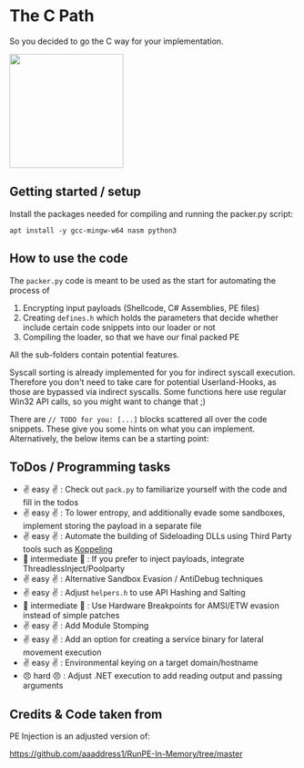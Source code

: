 # The C Path

So you decided to go the C way for your implementation.

<img src="https://github.com/rtecCyberSec/Packer-Development/assets/51821028/4ac96d92-418a-465d-9f76-de3b2e74b981" width="200">

## Getting started / setup

Install the packages needed for compiling and running the packer.py script:

`apt install -y gcc-mingw-w64 nasm python3`

## How to use the code

The `packer.py` code is meant to be used as the start for automating the process of
1. Encrypting input payloads (Shellcode, C# Assemblies, PE files)
2. Creating `defines.h` which holds the parameters that decide whether include certain code snippets into our loader or not 
4. Compiling the loader, so that we have our final packed PE

All the sub-folders contain potential features.

Syscall sorting is already implemented for you for indirect syscall execution. Therefore you don't need to take care for potential Userland-Hooks, as those are bypassed via indirect syscalls. Some functions here use regular Win32 API calls, so you might want to change that ;)

There are `// TODO for you: [...]` blocks scattered all over the code snippets. These give you some hints on what you can implement. Alternatively, the below items can be a starting point:

## ToDos / Programming tasks

- :v: easy :v: : Check out `pack.py` to familiarize yourself with the code and fill in the todos
- :v: easy :v: : To lower entropy, and additionally evade some sandboxes, implement storing the payload in a separate file
- :v: easy :v: : Automate the building of Sideloading DLLs using Third Party tools such as [Koppeling](https://github.com/monoxgas/Koppeling) 
- :facepunch: intermediate :facepunch: : If you prefer to inject payloads, integrate ThreadlessInject/Poolparty
- :v: easy :v: : Alternative Sandbox Evasion / AntiDebug techniques
- :v: easy :v: : Adjust `helpers.h` to use API Hashing and Salting
- :facepunch: intermediate :facepunch: : Use Hardware Breakpoints for AMSI/ETW evasion instead of simple patches
- :v: easy :v: : Add Module Stomping
- :v: easy :v: : Add an option for creating a service binary for lateral movement execution
- :v: easy :v: : Environmental keying on a target domain/hostname
- 😠 hard 😠 : Adjust .NET execution to add reading output and passing arguments

## Credits & Code taken from

PE Injection is an adjusted version of: 

https://github.com/aaaddress1/RunPE-In-Memory/tree/master
